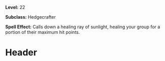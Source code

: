 <!-- TITLE: Spell: Sun's Rays -->
<!-- SUBTITLE:  -->

**Level:** 22

**Subclass:** Hedgecrafter

**Spell Effect:** Calls down a healing ray of sunlight, healing your group for a portion of their maximum hit points.

# Header